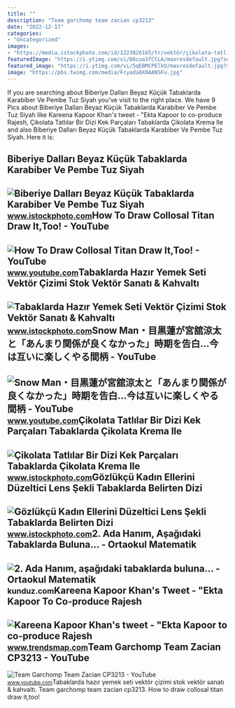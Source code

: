 ```yaml
---
title: ""
description: "Team garchomp team zacian cp3213"
date: "2022-12-17"
categories:
- "Uncategorized"
images:
- "https://media.istockphoto.com/id/1223826165/tr/vektör/çikolata-tatlılar-bir-dizi-kek-parçaları-tabaklarda-çikolata-krema-ile-dökülür-bir-cam.jpg?s=170667a&amp;w=0&amp;k=20&amp;c=VLVAegKvhpqxza-9NcTGwzbRx6F-7wjxaBYHZb9AMYI="
featuredImage: "https://i.ytimg.com/vi/D6cua3fCtLA/maxresdefault.jpg?sqp=-oaymwEmCIAKENAF8quKqQMa8AEB-AH-CYAC0AWKAgwIABABGGUgXShSMA8=&amp;rs=AOn4CLBVzLla-u9qU2OGTHPpWJWsQiFQ0g"
featured_image: "https://i.ytimg.com/vi/5qEBMCPElkU/maxresdefault.jpg?sqp=-oaymwEmCIAKENAF8quKqQMa8AEB-AG2CIAC8g6KAgwIABABGHIgSSg6MA8=&amp;rs=AOn4CLC8WA8wSgQAwSwKLoXwawWz8FctlA"
image: "https://pbs.twimg.com/media/Fcyada8X0AANSFu.jpg"
---
```


If you are searching about Biberiye Dalları Beyaz Küçük Tabaklarda Karabiber Ve Pembe Tuz Siyah you've visit to the right place. We have 9 Pics about Biberiye Dalları Beyaz Küçük Tabaklarda Karabiber Ve Pembe Tuz Siyah like Kareena Kapoor Khan's tweet - "Ekta Kapoor to co-produce Rajesh, Çikolata Tatlılar Bir Dizi Kek Parçaları Tabaklarda Çikolata Krema Ile and also Biberiye Dalları Beyaz Küçük Tabaklarda Karabiber Ve Pembe Tuz Siyah. Here it is:

Biberiye Dalları Beyaz Küçük Tabaklarda Karabiber Ve Pembe Tuz Siyah
--------------------------------------------------------------------

 ![Biberiye Dalları Beyaz Küçük Tabaklarda Karabiber Ve Pembe Tuz Siyah](https://media.istockphoto.com/id/1310127500/tr/fotoğraf/biberiye-dalları-beyaz-küçük-tabaklarda-karabiber-ve-pembe-tuz-siyah-arka-plan-ile-mağara.jpg?s=170667a&w=0&k=20&c=qgdDet0r2dzaPjc6zY3eXUKVilDOrxIQFsKjOTWjnwA=) <small>www.istockphoto.com</small>How To Draw Collosal Titan Draw It,Too! - YouTube
-------------------------------------------------

 ![How To Draw Collosal Titan Draw It,Too! - YouTube](https://i.ytimg.com/vi/5qEBMCPElkU/maxresdefault.jpg?sqp=-oaymwEmCIAKENAF8quKqQMa8AEB-AG2CIAC8g6KAgwIABABGHIgSSg6MA8=&rs=AOn4CLC8WA8wSgQAwSwKLoXwawWz8FctlA) <small>www.youtube.com</small>Tabaklarda Hazır Yemek Seti Vektör Çizimi Stok Vektör Sanatı &amp; Kahvaltı
---------------------------------------------------------------------------

 ![Tabaklarda Hazır Yemek Seti Vektör Çizimi Stok Vektör Sanatı & Kahvaltı](https://media.istockphoto.com/id/1179310631/tr/vektör/tabaklarda-hazır-yemek-seti-vektör-çizimi.jpg?s=1024x1024&w=is&k=20&c=G1n4nmEnZr1ReJTXEbAX4Ncg-f2L2Xq4wCHosD5n49E=) <small>www.istockphoto.com</small>Snow Man・目黒蓮が宮舘涼太と「あんまり関係が良くなかった」時期を告白…今は互いに楽しくやる間柄 - YouTube
-------------------------------------------------------------

 ![Snow Man・目黒蓮が宮舘涼太と「あんまり関係が良くなかった」時期を告白…今は互いに楽しくやる間柄 - YouTube](https://i.ytimg.com/vi/D6cua3fCtLA/maxresdefault.jpg?sqp=-oaymwEmCIAKENAF8quKqQMa8AEB-AH-CYAC0AWKAgwIABABGGUgXShSMA8=&rs=AOn4CLBVzLla-u9qU2OGTHPpWJWsQiFQ0g) <small>www.youtube.com</small>Çikolata Tatlılar Bir Dizi Kek Parçaları Tabaklarda Çikolata Krema Ile
----------------------------------------------------------------------

 ![Çikolata Tatlılar Bir Dizi Kek Parçaları Tabaklarda Çikolata Krema Ile](https://media.istockphoto.com/id/1223826165/tr/vektör/çikolata-tatlılar-bir-dizi-kek-parçaları-tabaklarda-çikolata-krema-ile-dökülür-bir-cam.jpg?s=170667a&w=0&k=20&c=VLVAegKvhpqxza-9NcTGwzbRx6F-7wjxaBYHZb9AMYI=) <small>www.istockphoto.com</small>Gözlükçü Kadın Ellerini Düzeltici Lens Şekli Tabaklarda Belirten Dizi
---------------------------------------------------------------------

 ![Gözlükçü Kadın Ellerini Düzeltici Lens Şekli Tabaklarda Belirten Dizi](https://media.istockphoto.com/id/846918140/tr/fotoğraf/gözlükçü-kadın-ellerini-düzeltici-lens-şekli-tabaklarda-belirten-dizi-lensler-seçin-içbükey.jpg?s=170667a&w=0&k=20&c=YJ2XxGr3lxwf4WjlJ9p6BBp60wtNKpdhbZtWLV2Rhd4=) <small>www.istockphoto.com</small>2. Ada Hanım, Aşağıdaki Tabaklarda Buluna... - Ortaokul Matematik
-----------------------------------------------------------------

 ![2. Ada Hanım, aşağıdaki tabaklarda buluna... - Ortaokul Matematik](https://media.kunduz.com/media/question/seo/raw/20220324180247346271-4120168_3TzAetS6g.jpeg?h=512) <small>kunduz.com</small>Kareena Kapoor Khan's Tweet - "Ekta Kapoor To Co-produce Rajesh
---------------------------------------------------------------

 ![Kareena Kapoor Khan's tweet - "Ekta Kapoor to co-produce Rajesh](https://pbs.twimg.com/media/Fcyada8X0AANSFu.jpg) <small>www.trendsmap.com</small>Team Garchomp Team Zacian CP3213 - YouTube
------------------------------------------

 ![Team Garchomp Team Zacian CP3213 - YouTube](https://i.ytimg.com/vi/HYLCwcE-Dgc/maxres2.jpg?sqp=-oaymwEoCIAKENAF8quKqQMcGADwAQH4AYwCgALgA4oCDAgAEAEYRSBHKGUwDw==&rs=AOn4CLC_ulBvmvqa2cf2uT56Qfk3FCYaDA) <small>www.youtube.com</small>Tabaklarda hazır yemek seti vektör çizimi stok vektör sanatı &amp; kahvaltı. Team garchomp team zacian cp3213. How to draw collosal titan draw it,too!
